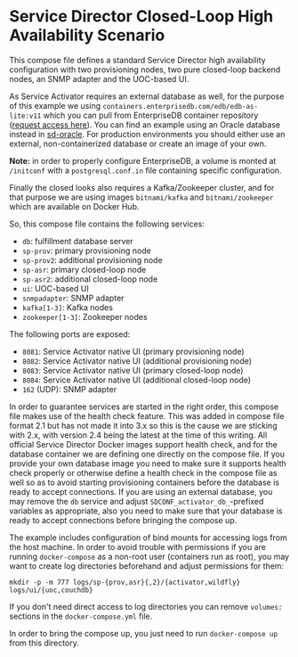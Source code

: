 # Service Director Closed-Loop High Availability Scenario

This compose file defines a standard Service Director high availability configuration with two provisioning nodes, two pure closed-loop backend nodes, an SNMP adapter and the UOC-based UI.

As Service Activator requires an external database as well, for the purpose of this example we using `containers.enterprisedb.com/edb/edb-as-lite:v11` which you can pull from EnterpriseDB container repository ([request access here](https://www.enterprisedb.com/repository-access-request?destination=node/1255704&resource=1255704&ma_formid=2098)). You can find an example using an Oracle database instead in [sd-oracle](../sd-oracle). For production environments you should either use an external, non-containerized database or create an image of your own.

**Note:** in order to properly configure EnterpriseDB, a volume is monted at `/initconf` with a `postgresql.conf.in` file containing specific configuration.

Finally the closed looks also requires a Kafka/Zookeeper cluster, and for that purpose we are using images `bitnami/kafka` and `bitnami/zookeeper` which are available on Docker Hub.

So, this compose file contains the following services:

- `db`: fulfillment database server
- `sp-prov`: primary provisioning node
- `sp-prov2`: additional provisioning node
- `sp-asr`: primary closed-loop node
- `sp-asr2`: additional closed-loop node
- `ui`: UOC-based UI
- `snmpadapter`: SNMP adapter
- `kafka[1-3]`: Kafka nodes
- `zookeeper[1-3]`: Zookeeper nodes

The following ports are exposed:

- `8081`: Service Activator native UI (primary provisioning node)
- `8082`: Service Activator native UI (additional provisioning node)
- `8083`: Service Activator native UI (primary closed-loop node)
- `8084`: Service Activator native UI (additional closed-loop node)
- `162` (UDP): SNMP adapter

In order to guarantee services are started in the right order, this compose file makes use of the health check feature. This was added in compose file format 2.1 but has not made it into 3.x so this is the cause we are sticking with 2.x, with version 2.4 being the latest at the time of this writing. All official Service Director Docker images support health check, and for the database container we are defining one directly on the compose file. If you provide your own database image you need to make sure it supports health check properly or otherwise define a health check in the compose file as well so as to avoid starting provisioning containers before the database is ready to accept connections. If you are using an external database, you may remove the `db` service and adjust `SDCONF_activator_db_`-prefixed variables as appropriate, also you need to make sure that your database is ready to accept connections before bringing the compose up.

The example includes configuration of bind mounts for accessing logs from the host machine. In order to avoid trouble with permissions if you are running `docker-compose` as a non-root user (containers run as root), you may want to create log directories beforehand and adjust permissions for them:

    mkdir -p -m 777 logs/sp-{prov,asr}{,2}/{activator,wildfly} logs/ui/{uoc,couchdb}

If you don't need direct access to log directories you can remove `volumes:` sections in the `docker-compose.yml` file.

In order to bring the compose up, you just need to run `docker-compose up` from this directory.
